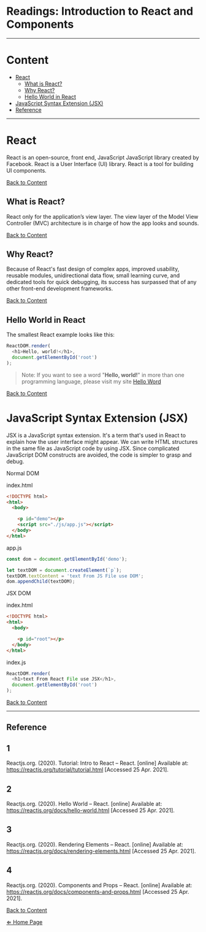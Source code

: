 # Readings: Introduction to React and Components 

***

# Content

- [React](#react)
  - [What is React?](#what-is-react?)
  - [Why React?](#why-react?)
  - [Hello World in React](#hello-world-in-react)
- [JavaScript Syntax Extension (JSX)](#javascript-syntax-extension-(jsx))
- [Reference](#reference)

***

# React

React is an open-source, front end, JavaScript JavaScript library created by Facebook. React is a User Interface (UI) library. React is a tool for building UI components.

[Back to Content](#content)

## What is React?

React only for the application’s view layer. The view layer of the Model View Controller (MVC) architecture is in charge of how the app looks and sounds.

[Back to Content](#content)

## Why React?

Because of React's fast design of complex apps, improved usability, reusable modules, unidirectional data flow, small learning curve, and dedicated tools for quick debugging, its success has surpassed that of any other front-end development frameworks.

[Back to Content](#content)

## Hello World in React

The smallest React example looks like this:

```js
ReactDOM.render(
  <h1>Hello, world!</h1>,
  document.getElementById('root')
);
```

> Note: If you want to see a word "**Hello, world!**" in more than one programming language, please visit my site [Hello Word](https://mkabumattar.github.io/Hello-World/)

[Back to Content](#content)

# JavaScript Syntax Extension (JSX)

JSX is a JavaScript syntax extension. It's a term that's used in React to explain how the user interface might appear. We can write HTML structures in the same file as JavaScript code by using JSX. Since complicated JavaScript DOM constructs are avoided, the code is simpler to grasp and debug.

Normal DOM

index.html
```html
<!DOCTYPE html>
<html>
  <body>

    <p id="demo"></p>
    <script src="./js/app.js"></script>
  </body>
</html> 
```

app.js
```js
const dom = document.getElementById('demo');

let textDOM = document.createElement(`p`);
textDOM.textContent = 'text From JS File use DOM';
dom.appendChild(textDOM);
```

JSX DOM

index.html
```html
<!DOCTYPE html>
<html>
  <body>

    <p id="root"></p>
  </body>
</html> 
```

index.js
```js
ReactDOM.render(
  <h1>text From React File use JSX</h1>,
  document.getElementById('root')
);
```

[Back to Content](#content)

***

## Reference

## 1
Reactjs.org. (2020). Tutorial: Intro to React – React. [online] Available at: https://reactjs.org/tutorial/tutorial.html [Accessed 25 Apr. 2021].

## 2
Reactjs.org. (2020). Hello World – React. [online] Available at: https://reactjs.org/docs/hello-world.html [Accessed 25 Apr. 2021].

## 3
Reactjs.org. (2020). Rendering Elements – React. [online] Available at: https://reactjs.org/docs/rendering-elements.html [Accessed 25 Apr. 2021].

## 4
Reactjs.org. (2020). Components and Props – React. [online] Available at: https://reactjs.org/docs/components-and-props.html [Accessed 25 Apr. 2021].

[Back to Content](#content)

[⇐ Home Page](../../README.md)
